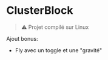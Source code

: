 # ClusterBlock

> :warning: Projet compilé sur Linux

Ajout bonus:
* Fly avec un toggle et une "gravité"
